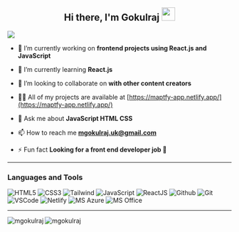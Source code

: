 <h2 align="center">Hi there, I'm Gokulraj <img src="https://raw.githubusercontent.com/MartinHeinz/MartinHeinz/master/wave.gif" width="30px"></h2>

![](https://readme-typing-svg.herokuapp.com?font=Sriracha&color=D2D86E&lines=I'm+a+Front+-end+Developer)


- 🔭 I’m currently working on **frontend projects using React.js and JavaScript**

- 🌱 I’m currently learning **React.js**

- 👯 I’m looking to collaborate on **with other content creators**

- 👨‍💻 All of my projects are available at [https://maptfy-app.netlify.app/](https://maptfy-app.netlify.app/)

- 💬 Ask me about **JavaScript HTML CSS**

- 📫 How to reach me **mgokulraj.uk@gmail.com**

- ⚡ Fun fact **Looking for a front end developer job 🤣**

---

<h3 align="left">Languages and Tools</h3>

![HTML5](https://img.shields.io/badge/HTML5-E34F26?style=for-the-badge&logo=html5&logoColor=white)
![CSS3](https://img.shields.io/badge/CSS3-1572B6?style=for-the-badge&logo=css3&logoColor=white)
![Tailwind](https://img.shields.io/badge/Tailwind_CSS-38B2AC?style=for-the-badge&logo=tailwind-css&logoColor=white)
![JavaScript](https://img.shields.io/badge/JavaScript-F7DF1E?style=for-the-badge&logo=javascript&logoColor=black)
![ReactJS](https://img.shields.io/badge/React.js-35495E?style=for-the-badge&logo=react&logoColor=#61DAFB)
![Github](https://img.shields.io/badge/GitHub-100000?style=for-the-badge&logo=github&logoColor=white)
![Git](https://img.shields.io/badge/-Git-F05032?style=for-the-badge&logo=git&logoColor=white)
![VSCode](https://img.shields.io/badge/-Visual%20Studio%20Code-0078d7?style=for-the-badge&logo=visualstudiocode&logoColor=white)
![Netlify](https://img.shields.io/badge/Netlify-00C7B7?style=for-the-badge&logo=netlify&logoColor=white)
![MS Azure](https://img.shields.io/badge/Microsoft_Azure-0080FF?style=for-the-badge&logo=microsoft-azure&logoColor=white)
![MS Office](https://img.shields.io/badge/Microsoft_Office-D83B01?style=for-the-badge&logo=microsoft-office&logoColor=white)

  
  ---

<p><img align="left" src="https://github-readme-stats.vercel.app/api/top-langs?username=mgokulraj&show_icons=true&locale=en&layout=compact" alt="mgokulraj" /></p>


<p><img align="center" src="https://github-readme-streak-stats.herokuapp.com/?user=mgokulraj&" alt="mgokulraj" /></p>
  
